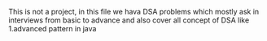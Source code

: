 This is not a project, in this file we hava DSA problems which mostly ask in interviews from basic to advance and also cover all concept of DSA like
1.advanced pattern in java
